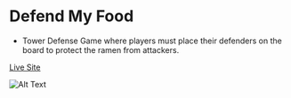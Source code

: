 # Defend My Food

* Tower Defense Game where players must place their defenders on the board to protect the ramen from attackers.

[Live Site](https://joshebrani.github.io/Defend-My-Food/)

![Alt Text](https://media.giphy.com/media/riMEEvjevjXddW0tZG/giphy.gif)

<!-- ## Background and Overview

Defend My Food is a game inspired by tower defense games. You must place pieces of yours on a board to defend the swarm of "bad guys" from getting your food. 


## Functionality and MVPs

In Defend my Food, the user must place his pieces on the board with a drag'n drop functionality. The user must place them in an are where they feel would be best to defend their food. When a bad guy comes within a 125px distance of the users piece on either side, the piece will start to shoot towards the bad guy. After being hit by 3 shots, the bad guy will be destroyed and evaporate.


## Wireframes

![image](https://user-images.githubusercontent.com/75503365/113532369-2cdabe00-9599-11eb-8ad1-53b8b12c2fa9.png)



## Architecture and Technology

Defend My Food will be built using JavaScript with a main focus on Canvas. 



## Implementation Timeline

### Day 1: 
* Set up file structure and project
* Refamiliarize myself with canvas
* Render game instructions with some added styling

## Day 2:
* Implement drag and drop functionality

## Day 3:
* Write functions for velicity of shots that come from the users pieces
* Write functions to determine if a piece was hit and whether it is the 3rd time, resulting in its evaporation

## Day 4:
* Implement a base number of 20 bad guys per round moving at a constand speed of 75px per secound and in the path of the board
* Add in images of pieces and clean up anything that is needed -->
